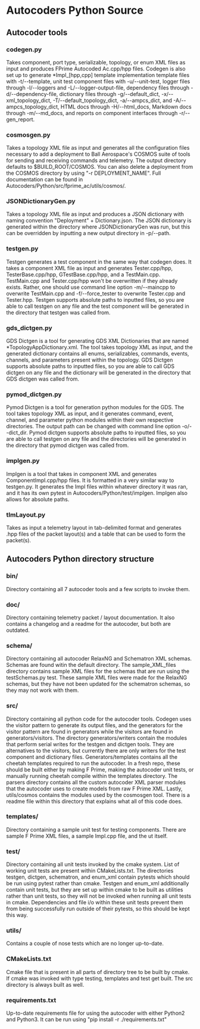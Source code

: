 # Autocoders Python Source 

## Autocoder tools

### codegen.py

Takes component, port type, serializable, topology, or enum XML files as input and produces FPrime Autocoded Ac.cpp/hpp files. Codegen is also set up to generate *Impl_[hpp,cpp] template implementation template files with -t/--template, unit test component files with -u/--unit-test, logger files through -l/--loggers and -L/--logger-output-file, dependency files through -d/--dependency-file, dictionary files through -g/--default_dict, -x/--xml_topology_dict, -T/--default_topology_dict, -a/--ampcs_dict, and -A/--ampcs_topology_dict, HTML docs through -H/--html_docs, Markdown docs through -m/--md_docs, and reports on component interfaces through -r/--gen_report.

### cosmosgen.py

Takes a topology XML file as input and generates all the configuration files necessary to add a deployment to Ball Aerospace's COSMOS suite of tools for sending and receiving commands and telemetry. The output directory defaults to $BUILD_ROOT/COSMOS. You can also delete a deployment from the COSMOS directory by using "-r DEPLOYMENT_NAME". Full documentation can be found in Autocoders/Python/src/fprime_ac/utils/cosmos/.

### JSONDictionaryGen.py

Takes a topology XML file as input and produces a JSON dictionary with naming convention "Deployment" + Dictionary.json. The JSON dictionary is generated within the directory where JSONDictionaryGen was run, but this can be overridden by inputting a new output directory in -p/--path.

### testgen.py

Testgen generates a test component in the same way that codegen does. It takes a component XML file as input and generates Tester.cpp/hpp, TesterBase.cpp/hpp, GTestBase.cpp/hpp, and a TestMain.cpp. TestMain.cpp and Tester.cpp/hpp won't be overwritten if they already exists. Rather, one should use command line option -m/--maincpp to overwrite TestMain.cpp and -f/--force_tester to overwrite Tester.cpp and Tester.hpp. Testgen supports absolute paths to inputted files, so you are able to call testgen on any file and the test component will be generated in the directory that testgen was called from.

### gds_dictgen.py

GDS Dictgen is a tool for generating GDS XML Dictionaries that are named *TopologyAppDictionary.xml. The tool takes topology XML as input, and the generated dictionary contains all enums, serializables, commands, events, channels, and parameters present within the topology. GDS Dictgen supports absolute paths to inputted files, so you are able to call GDS dictgen on any file and the dictionary will be generated in the directory that GDS dictgen was called from.

### pymod_dictgen.py

Pymod Dictgen is a tool for generation python modules for the GDS. The tool takes topology XML as input, and it generates command, event, channel, and parameter python modules within their own respective directories. The output path can be changed with command line option -o/--dict_dir. Pymod dictgen supports absolute paths to inputted files, so you are able to call testgen on any file and the directories will be generated in the directory that pymod dictgen was called from.

### implgen.py

Implgen is a tool that takes in component XML and generates ComponentImpl.cpp/hpp files. It is formatted in a very similar way to testgen.py. It generates the Impl files within whatever directory it was ran, and it has its own pytest in Autocoders/Python/test/implgen. Implgen also allows for absolute paths.

### tlmLayout.py

Takes as input a telemetry layout in tab-delimited format and generates .hpp files of the packet layout(s) and a table that can be used to form the packet(s).

## Autocoders Python directory structure

### bin/

Directory containing all 7 autocoder tools and a few scripts to invoke them.

### doc/

Directory containing telemetry packet / layout documentation. It also contains a changelog and a readme for the autocoder, but both are outdated.

### schema/

Directory containing all autocoder RelaxNG and Schematron XML schemas. Schemas are found witin the default directory. The sample_XML_files directory contains sample XML files for the schemas that are run using the testSchemas.py test. These sample XML files were made for the RelaxNG schemas, but they have not been updated for the schematron schemas, so they may not work with them. 

### src/

Directory containing all python code for the autocoder tools. Codegen uses the visitor pattern to generate its output files, and the generators for the visitor pattern are found in generators while the visitors are found in generators/visitors. The directory generators/writers contain the modules that perform serial writes for the testgen and dictgen tools. They are alternatives to the visitors, but currently there are only writers for the test component and dictionary files. Generators/templates contains all the cheetah templates required to run the autocoder. In a fresh repo, these should be built either by making F Prime, making the autocoder unit tests, or manually running cheetah compile within the templates directory. The parsers directory contains all the custom autocoder XML parser modules that the autocoder uses to create models from raw F Prime XML. Lastly, utils/cosmos contains the modules used by the cosmosgen tool. There is a readme file within this directory that explains what all of this code does.

### templates/

Directory containing a sample unit test for testing components. There are sample F Prime XML files, a sample Impl.cpp file, and the ut itself.

### test/

Directory containing all unit tests invoked by the cmake system. List of working unit tests are present within CMakeLists.txt. The directories testgen, dictgen, schematron, and enum_xml contain pytests which should be run using pytest rather than cmake. Testgen and enum_xml additionally contain unit tests, but they are set up within cmake to be built as utilities rather than unit tests, so they will not be invoked when running all unit tests in cmake. Dependencies and file i/o within these unit tests prevent them from being successfully run outside of their pytests, so this should be kept this way.

### utils/

Contains a couple of nose tests which are no longer up-to-date.

### CMakeLists.txt

Cmake file that is present in all parts of directory tree to be built by cmake. If cmake was invoked with type testing, templates and test get built. The src directory is always built as well.

### requirements.txt

Up-to-date requirements file for using the autocoder with either Python2 and Python3. It can be run using "pip install -r ./requirements.txt"
